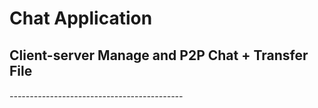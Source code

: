 # Chat Application
## Client-server Manage and P2P Chat + Transfer File
###### -------------------------------------------
